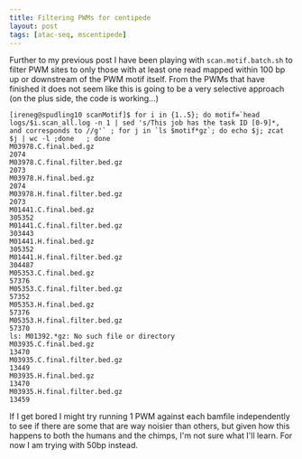 ```yaml
---
title: Filtering PWMs for centipede
layout: post
tags: [atac-seq, mscentipede] 
---
```


Further to my previous post I have been playing with `scan.motif.batch.sh` to filter PWM sites to only those with at least one read mapped within 100 bp up or downstream of the PWM motif itself. From the PWMs that have finished it does not seem like this is going to be a very selective approach (on the plus side, the code is working...)

```
[ireneg@spudling10 scanMotif]$ for i in {1..5}; do motif=`head logs/$i.scan_all.log -n 1 | sed 's/This job has the task ID [0-9]*, and corresponds to //g'` ; for j in `ls $motif*gz`; do echo $j; zcat $j | wc -l ;done   ; done
M03978.C.final.bed.gz
2074
M03978.C.final.filter.bed.gz
2073
M03978.H.final.bed.gz
2074
M03978.H.final.filter.bed.gz
2073
M01441.C.final.bed.gz
305352
M01441.C.final.filter.bed.gz
303443
M01441.H.final.bed.gz
305352
M01441.H.final.filter.bed.gz
304487
M05353.C.final.bed.gz
57376
M05353.C.final.filter.bed.gz
57352
M05353.H.final.bed.gz
57376
M05353.H.final.filter.bed.gz
57370
ls: M01392.*gz: No such file or directory
M03935.C.final.bed.gz
13470
M03935.C.final.filter.bed.gz
13449
M03935.H.final.bed.gz
13470
M03935.H.final.filter.bed.gz
13459
```

If I get bored I might try running 1 PWM against each bamfile independently to see if there are some that are way noisier than others, but given how this happens to both the humans and the chimps, I'm not sure what I'll learn. For now I am trying with 50bp instead. 